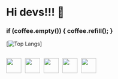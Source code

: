 # Hi devs!!! 🤖
### if (coffee.empty()) { coffee.refill(); } 


[![Top Langs](https://github-readme-stats.vercel.app/api/top-langs/?username=karlloscosta&langs_count=8&layout=compact&theme=radical)]
##


<div style="display: flex;">
  <img src="https://cdn.jsdelivr.net/gh/devicons/devicon/icons/c/c-original.svg" width="40" height="40" style="margin-right: 10px;">
  <img src="https://cdn.jsdelivr.net/gh/devicons/devicon/icons/python/python-original.svg" width="40" height="40" style="margin-right: 10px;">
  <img src="https://cdn.jsdelivr.net/gh/devicons/devicon/icons/html5/html5-original.svg" width="40" height="40" style="margin-right: 10px;">
  <img src="https://cdn.jsdelivr.net/gh/devicons/devicon/icons/css3/css3-original.svg" width="40" height="40" style="margin-right: 10px;">
  <img src="https://cdn.jsdelivr.net/gh/devicons/devicon/icons/vscode/vscode-original.svg" width="40" height="40" style="margin-right: 10px;">
</div>

          

